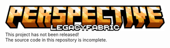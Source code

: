 ![Perspective (LegacyFabric)](https://raw.githubusercontent.com/MCLegoMan/Legacy-Perspective/master/docs/img/titles/legacyfabric.png)
This project has not been released!  
The source code in this repository is incomplete.  
